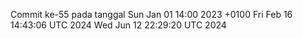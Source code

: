 Commit ke-55 pada tanggal Sun Jan 01 14:00 2023 +0100
Fri Feb 16 14:43:06 UTC 2024
Wed Jun 12 22:29:20 UTC 2024
